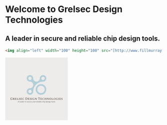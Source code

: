 # Welcome to Grelsec Design Technologies

## A leader in secure and reliable chip design tools.
```html
<img align="left" width="100" height="100" src="[http://www.fillmurray.com/100/100](https://github.com/grelsec-design/grelsec-design.github.io/blob/main/logo.jpg)">
```
![alt text align="left" width="100" height="100"](https://github.com/grelsec-design/grelsec-design.github.io/blob/main/logo.jpg?raw=true)

